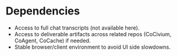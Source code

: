 # Dependencies
- Access to full chat transcripts (not available here).
- Access to deliverable artifacts across related repos (CoCivium, CoAgent, CoCache) if needed.
- Stable browser/client environment to avoid UI side slowdowns.
